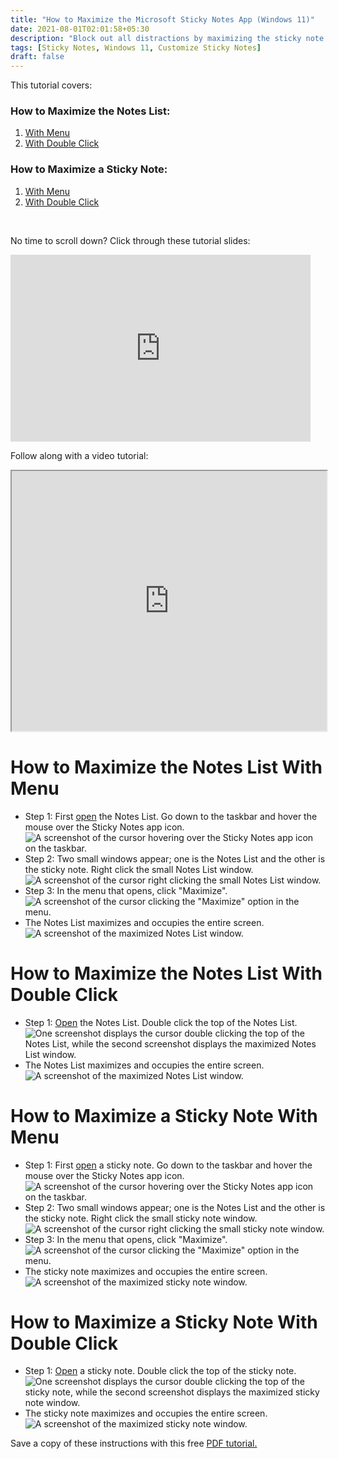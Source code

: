 ```yaml
---
title: "How to Maximize the Microsoft Sticky Notes App (Windows 11)"
date: 2021-08-01T02:01:58+05:30
description: "Block out all distractions by maximizing the sticky note or the Notes List. This handy tutorial covers three helpful ways to maximize the Sticky Notes app."
tags: [Sticky Notes, Windows 11, Customize Sticky Notes]
draft: false
---
```

This tutorial covers:

### How to Maximize the Notes List:
1. [With Menu](#1)
2. [With Double Click](#2)

### How to Maximize a Sticky Note:
1. [With Menu](#3)
2. [With Double Click](#4)

<br />
<p>No time to scroll down? Click through these tutorial slides:</p>
<iframe src="https://docs.google.com/presentation/d/e/2PACX-1vQ5V4SpdMZBiXlDSBsevfu_12GRQ-lJpWwtgzJfGTjhgptXIoaVqe5lnqoUALC-wP1XOM3qoAgr36gT/embed?start=false&loop=false&delayms=3000" frameborder="0" width="480" height="299" allowfullscreen="true" mozallowfullscreen="true" webkitallowfullscreen="true"></iframe>

<br />

Follow along with a video tutorial:
<iframe class="BLOG_video_class" allowfullscreen="" youtube-src-id="JmUpkc9d_Ig" width="100%" height="416" src="https://www.youtube.com/embed/JmUpkc9d_Ig"></iframe>

<h1 id="1">How to Maximize the Notes List With Menu</h1>

* Step 1: First [open](https://qhtutorials.github.io/posts/how-to-open-notes-list/) the Notes List. Go down to the taskbar and hover the mouse over the Sticky Notes app icon. <div class="stepimage">![A screenshot of the cursor hovering over the Sticky Notes app icon on the taskbar.](bloghoveroverappiconedit.png "Hover over the app icon")</div>
* Step 2: Two small windows appear; one is the Notes List and the other is the sticky note. Right click the small Notes List window. <div class="stepimage">![A screenshot of the cursor right clicking the small Notes List window.](blogrightclicknoteslist.png "Right click the small Notes List window")</div>
*  Step 3: In the menu that opens, click "Maximize". <div class="stepimage">![A screenshot of the cursor clicking the "Maximize" option in the menu.](blognoteslistmaxedit.png "Click 'Maximize' ")</div>
* The Notes List maximizes and occupies the entire screen. <div class="stepimage">![A screenshot of the maximized Notes List window.](blogmaxednoteslist.png "The maximized Notes List window")</div>

<h1 id="2">How to Maximize the Notes List With Double Click</h1>

* Step 1: [Open](https://qhtutorials.github.io/posts/how-to-open-notes-list/) the Notes List. Double click the top of the Notes List. <div class="stepimage">![One screenshot displays the cursor double clicking the top of the Notes List, while the second screenshot displays the maximized Notes List window.](blogdblclickmaxnoteslist.png "Double click the top of the Notes List")</div>
* The Notes List maximizes and occupies the entire screen. <div class="stepimage">![A screenshot of the maximized Notes List window.](blogmaxednoteslist.png "The maximized Notes List window")</div>

<h1 id="3">How to Maximize a Sticky Note With Menu</h1>

* Step 1: First [open](https://qhtutorials.github.io/posts/how-to-open-a-sticky-note/) a sticky note. Go down to the taskbar and hover the mouse over the Sticky Notes app icon. <div class="stepimage">![A screenshot of the cursor hovering over the Sticky Notes app icon on the taskbar.](bloghoveroverappiconedit.png "Hover over the app icon")</div>
* Step 2: Two small windows appear; one is the Notes List and the other is the sticky note. Right click the small sticky note window. <div class="stepimage">![A screenshot of the cursor right clicking the small sticky note window.](blogrightclickstickynote.png "Right click the small sticky note window")</div>
*  Step 3: In the menu that opens, click "Maximize". <div class="stepimage">![A screenshot of the cursor clicking the "Maximize" option in the menu.](blogstickynotemaxedit.png "Click 'Maximize' ")</div>
* The sticky note maximizes and occupies the entire screen. <div class="stepimage">![A screenshot of the maximized sticky note window.](blogmaxedstickynote.png "The maximized sticky note window")</div>

<h1 id="4">How to Maximize a Sticky Note With Double Click</h1>

* Step 1: [Open](https://qhtutorials.github.io/posts/how-to-open-a-sticky-note/) a sticky note. Double click the top of the sticky note.<div class="stepimage">![One screenshot displays the cursor double clicking the top of the sticky note, while the second screenshot displays the maximized sticky note window.](blogdblclickmaxsticky.png "Double click the top of the sticky note")</div>
* The sticky note maximizes and occupies the entire screen. <div class="stepimage">![A screenshot of the maximized sticky note window.](blogmaxedstickynote.png "The maximized sticky note window")</div>

Save a copy of these instructions with this free [PDF tutorial.](https://drive.google.com/file/d/1Dhxk_DT1T1ZG2p8wzbDSmvbjLjzPTUgE/view?usp=sharing)

<br />
